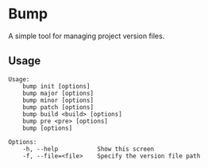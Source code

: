 # Bump

A simple tool for managing project version files.

## Usage

```
Usage:
    bump init [options]
    bump major [options]
    bump minor [options]
    bump patch [options]
    bump build <build> [options]
    bump pre <pre> [options]
    bump [options]

Options:
    -h, --help           Show this screen
    -f, --file=<file>    Specify the version file path
```

